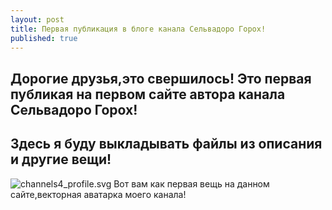```yaml
---
layout: post
title: Первая публикация в блоге канала Сельвадоро Горох!
published: true
---
```

## Дорогие друзья,это свершилось! Это первая публикая на первом сайте автора канала Сельвадоро Горох!
## Здесь я буду выкладывать файлы из описания и другие вещи!
![channels4_profile.svg]({{site.baseurl}}/_posts/channels4_profile.svg)
Вот вам как первая вещь на данном сайте,векторная аватарка моего канала!
